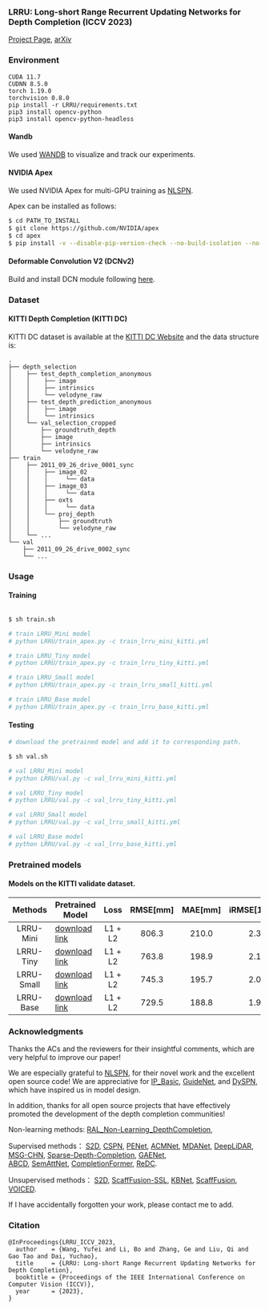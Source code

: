### LRRU: Long-short Range Recurrent Updating Networks for Depth Completion (ICCV 2023)

[Project Page](https://npucvr.github.io/LRRU/), [arXiv](https://arxiv.org/abs/2310.08956.pdf)

### Environment
```
CUDA 11.7
CUDNN 8.5.0
torch 1.19.0
torchvision 0.8.0
pip install -r LRRU/requirements.txt
pip3 install opencv-python
pip3 install opencv-python-headless
```

#### Wandb

We used <a href="https://wandb.ai/" target="_blank">WANDB</a> to visualize and track our experiments.

#### NVIDIA Apex

We used NVIDIA Apex for multi-GPU training as <a href="https://github.com/zzangjinsun/NLSPN_ECCV20" target="_blank">NLSPN</a>.

Apex can be installed as follows:

```bash
$ cd PATH_TO_INSTALL
$ git clone https://github.com/NVIDIA/apex
$ cd apex
$ pip install -v --disable-pip-version-check --no-build-isolation --no-cache-dir ./
```

#### Deformable Convolution V2 (DCNv2)

Build and install DCN module following [here](https://github.com/CharlesShang/DCNv2).


### Dataset

#### KITTI Depth Completion (KITTI DC)

KITTI DC dataset is available at the [KITTI DC Website](http://www.cvlibs.net/datasets/kitti/eval_depth.php?benchmark=depth_completion) and the data structure is:

```
.
├── depth_selection
│    ├── test_depth_completion_anonymous
│    │    ├── image
│    │    ├── intrinsics
│    │    └── velodyne_raw
│    ├── test_depth_prediction_anonymous
│    │    ├── image
│    │    └── intrinsics
│    └── val_selection_cropped
│        ├── groundtruth_depth
│        ├── image
│        ├── intrinsics
│        └── velodyne_raw
├── train
│    ├── 2011_09_26_drive_0001_sync
│    │    ├── image_02
│    │    │     └── data
│    │    ├── image_03
│    │    │     └── data
│    │    ├── oxts
│    │    │     └── data
│    │    └── proj_depth
│    │        ├── groundtruth
│    │        └── velodyne_raw
│    └── ...
└── val
    ├── 2011_09_26_drive_0002_sync
    └── ...
```

### Usage

#### Training

```bash

$ sh train.sh

# train LRRU_Mini model
# python LRRU/train_apex.py -c train_lrru_mini_kitti.yml

# train LRRU_Tiny model
# python LRRU/train_apex.py -c train_lrru_tiny_kitti.yml

# train LRRU_Small model
# python LRRU/train_apex.py -c train_lrru_small_kitti.yml

# train LRRU_Base model
# python LRRU/train_apex.py -c train_lrru_base_kitti.yml
```

#### Testing

```bash
# download the pretrained model and add it to corresponding path.

$ sh val.sh

# val LRRU_Mini model
# python LRRU/val.py -c val_lrru_mini_kitti.yml

# val LRRU_Tiny model
# python LRRU/val.py -c val_lrru_tiny_kitti.yml

# val LRRU_Small model
# python LRRU/val.py -c val_lrru_small_kitti.yml

# val LRRU_Base model
# python LRRU/val.py -c val_lrru_base_kitti.yml
```


### Pretrained models

#### Models on the KITTI validate dataset.
|   Methods  | Pretrained Model  |   Loss  | RMSE[mm] | MAE[mm] | iRMSE[1/km] | iMAE[1/km] |
|:----------:|-------------------|:-------:|:--------:|:-------:|:-----------:|:----------:|
|  LRRU-Mini | [download link](https://drive.google.com/file/d/18je8eR_EqgtS8IM5dKvr0uy9jBoiMZe6/view?usp=sharing) | L1 + L2 |   806.3  |  210.0  |     2.3     |     0.9    |
|  LRRU-Tiny | [download link](https://drive.google.com/file/d/1nEoC1eUkvB_eZF-t6V_ykogwo0YXoA2l/view?usp=sharing) | L1 + L2 |   763.8  |  198.9  |     2.1     |     0.8    |
| LRRU-Small | [download link](https://drive.google.com/file/d/1YtldwyFsTUwmii4H2_fk8z9OiRLdZniI/view?usp=sharing) | L1 + L2 |   745.3  |  195.7  |     2.0     |     0.8    |
|  LRRU-Base | [download link](https://drive.google.com/file/d/10WTVS7a_5Hjo4f5iNgY0v_KsYuftoDZk/view?usp=sharing) | L1 + L2 |   729.5  |  188.8  |     1.9     |     0.8    |

### Acknowledgments

Thanks the ACs and the reviewers for their insightful comments, which are very helpful to improve our paper!

We are especially grateful to <a href="https://github.com/zzangjinsun/NLSPN_ECCV20" target="_blank">NLSPN</a>,  for their novel work and the excellent open source code!
We are appreciative for <a href="https://github.com/kujason/ip_basic" target="_blank">IP_Basic</a>, <a href="https://github.com/kakaxi314/GuideNet" target="_blank">GuideNet</a>, and  <a href="https://github.com/Kyakaka/DySPN" target="_blank">DySPN</a>, which have inspired us in model design.


In addition, thanks for all open source projects that have effectively promoted the development of the depth completion communities!

Non-learning methods:
    <a href="https://github.com/placeforyiming/RAL_Non-Learning_DepthCompletion" target="_blank">RAL_Non-Learning_DepthCompletion</a>, 

Supervised methods：
    <a href="https://github.com/fangchangma/self-supervised-depth-completion" target="_blank">S2D</a>, 
    <a href="https://github.com/XinJCheng/CSPN" target="_blank">CSPN</a>, 
    <a href="https://github.com/JUGGHM/PENet_ICRA2021" target="_blank">PENet</a>, 
    <a href="https://github.com/sshan-zhao/ACMNet" target="_blank">ACMNet</a>, 
    <a href="https://github.com/USTC-Keyanjie/MDANet_ICRA2021" target="_blank">MDANet</a>, 
    <a href="https://github.com/JiaxiongQ/DeepLiDAR" target="_blank">DeepLiDAR</a>, 
    <a href="https://github.com/anglixjtu/msg_chn_wacv20" target="_blank">MSG-CHN</a>, 
    <a href="https://github.com/wvangansbeke/Sparse-Depth-Completion" target="_blank">Sparse-Depth-Completion</a>, 
    <a href="https://github.com/Wenchao-Du/GAENet" target="_blank">GAENet</a>,    
    <a href="https://github.com/yurimjeon1892/ABCD" target="_blank">ABCD</a>,
    <a href="https://github.com/danishnazir/SemAttNet" target="_blank">SemAttNet</a>, 
    <a href="https://github.com/youmi-zym/CompletionFormer" target="_blank">CompletionFormer</a>, 
    <a href="https://github.com/AlexSunNik/ReDC" target="_blank">ReDC</a>.

Unsupervised methods：
    <a href="https://github.com/fangchangma/self-supervised-depth-completion" target="_blank">S2D</a>, 
    <a href="https://github.com/alexklwong/learning-topology-synthetic-data" target="_blank">ScaffFusion-SSL</a>, 
    <a href="https://github.com/alexklwong/calibrated-backprojection-network" target="_blank">KBNet</a>, 
    <a href="https://github.com/alexklwong/learning-topology-synthetic-data" target="_blank">ScaffFusion</a>, 
    <a href="https://github.com/alexklwong/unsupervised-depth-completion-visual-inertial-odometry">VOICED</a>.

If I have accidentally forgotten your work, please contact me to add.



### Citation
```
@InProceedings{LRRU_ICCV_2023,
  author    = {Wang, Yufei and Li, Bo and Zhang, Ge and Liu, Qi and Gao Tao and Dai, Yuchao},
  title     = {LRRU: Long-short Range Recurrent Updating Networks for Depth Completion},
  booktitle = {Proceedings of the IEEE International Conference on Computer Vision (ICCV)},
  year      = {2023},
}
```
